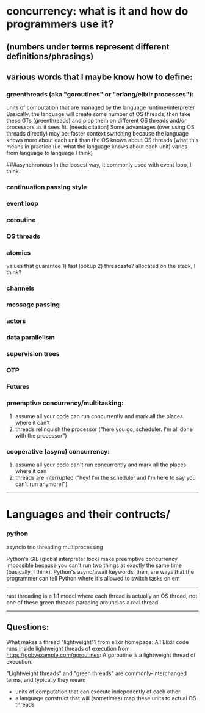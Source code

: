 # concurrency: what is it and how do programmers use it?
(numbers under terms represent different definitions/phrasings)
----------------------------
## various words that I maybe know how to define:

### greenthreads (aka "goroutines" or "erlang/elixir processes"):
units of computation that are managed by the language runtime/interpreter
Basically, the language will create some number of OS threads, then take these GTs (greenthreads) and plop them on different OS threads and/or processors as it sees fit.
[needs citation] Some advantages (over using OS threads directly) may be: faster context switching because the language knows more about each unit than the OS knows about OS threads (what this means in practice (i.e. what the language knows about each unit) varies from language to language I think)

###asynchronous
In the loosest way, it 
commonly used with event loop, I think.

### continuation passing style

### event loop

### coroutine

### OS threads

### atomics
values that guarantee 1) fast lookup 2) threadsafe? allocated on the stack, I think?

### channels

### message passing

### actors

### data parallelism

### supervision trees

### OTP

### Futures

### preemptive concurrency/multitasking:
1) assume all your code can run concurrently and mark all the places where it can't
2) threads relinquish the processor ("here you go, scheduler. I'm all done with the processor")

### cooperative (async) concurrency:
1) assume all your code can't run concurrently and mark all the places where it can
2) threads are interrupted ("hey! I'm the scheduler and I'm here to say you can't run anymore!")

----------------------------

# Languages and their contructs/
### python
asyncio
trio
threading
multiprocessing


Python's GIL (global interpreter lock) make preemptive concurrency impossible because you can't run two things at exactly the same time (basically, I think).
Python's async/await keywords, then, are ways that the programmer can tell Python where it's allowed to switch tasks on em

----------------------------

rust
threading is a 1:1 model where each thread is actually an OS thread, not one of these green threads parading around as a real thread

----------------------------

## Questions:

What makes a thread "lightweight"?
from elixir homepage: All Elixir code runs inside lightweight threads of execution
from https://gobyexample.com/goroutines: A goroutine is a lightweight thread of execution.

"Lightweight threads" and "green threads" are commonly-interchanged terms, and typically they mean:
* units of computation that can execute indepedently of each other
* a language construct that will (sometimes) map these units to actual OS threads
